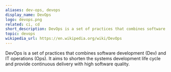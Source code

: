 ```yaml
---
aliases: dev-ops, devops
display_name: DevOps
logo: devops.png
related: ci, cd
short_description: DevOps is a set of practices that combines software development (Dev) and IT operations (Ops).
topic: devops
wikipedia_url: https://en.wikipedia.org/wiki/DevOps
---
```

DevOps is a set of practices that combines software development (Dev) and IT operations (Ops). It aims to shorten the systems development life cycle and provide continuous delivery with high software quality.
